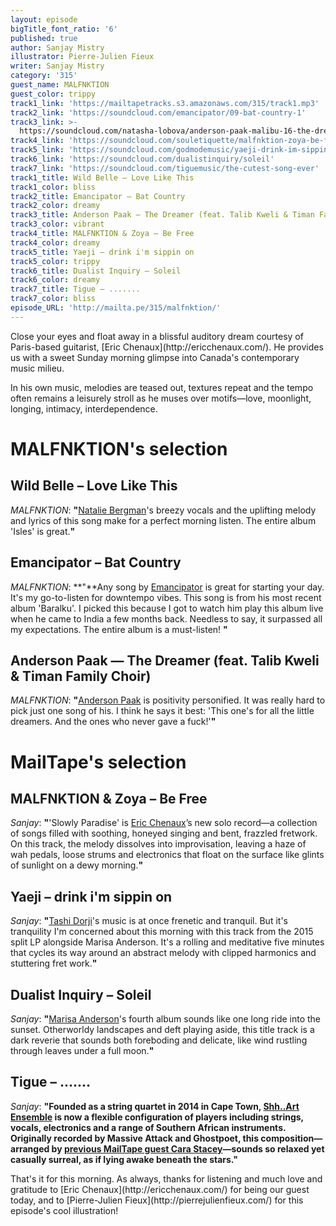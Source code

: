 ```yaml
---
layout: episode
bigTitle_font_ratio: '6'
published: true
author: Sanjay Mistry
illustrator: Pierre-Julien Fieux
writer: Sanjay Mistry
category: '315'
guest_name: MALFNKTION
guest_color: trippy
track1_link: 'https://mailtapetracks.s3.amazonaws.com/315/track1.mp3'
track2_link: 'https://soundcloud.com/emancipator/09-bat-country-1'
track3_link: >-
  https://soundcloud.com/natasha-lobova/anderson-paak-malibu-16-the-dreamer-feat-talib-kweli-timan-family-choir
track4_link: 'https://soundcloud.com/souletiquette/malfnktion-zoya-be-free'
track5_link: 'https://soundcloud.com/godmodemusic/yaeji-drink-im-sippin-on-godmode'
track6_link: 'https://soundcloud.com/dualistinquiry/soleil'
track7_link: 'https://soundcloud.com/tiguemusic/the-cutest-song-ever'
track1_title: Wild Belle – Love Like This
track1_color: bliss
track2_title: Emancipator – Bat Country
track2_color: dreamy
track3_title: Anderson Paak — The Dreamer (feat. Talib Kweli & Timan Family Choir)
track3_color: vibrant
track4_title: MALFNKTION & Zoya – Be Free
track4_color: dreamy
track5_title: Yaeji – drink i'm sippin on
track5_color: trippy
track6_title: Dualist Inquiry – Soleil
track6_color: dreamy
track7_title: Tigue – .......
track7_color: bliss
episode_URL: 'http://mailta.pe/315/malfnktion/'
---
```

<p id="introduction">Close your eyes and float away in a blissful auditory dream courtesy of Paris-based guitarist, [Eric Chenaux](http://ericchenaux.com/). He provides us with a sweet Sunday morning glimpse into Canada's contemporary music milieu.</p>
<p>In his own music, melodies are teased out, textures repeat and the tempo often remains a leisurely stroll as he muses over motifs—love, moonlight, longing, intimacy, interdependence.</p>


# MALFNKTION's selection


## Wild Belle – Love Like This
_MALFNKTION_: **"**[Natalie Bergman](http://www.wildbelle.com/dreamland)'s breezy vocals and the uplifting melody and lyrics of this song make for a perfect morning listen. The entire album 'Isles' is great.**"**

## Emancipator – Bat Country
_MALFNKTION_: **"**Any song by [Emancipator](http://emancipatormusic.com/) is great for starting your day. It's my go-to-listen for downtempo vibes. This song is from his most recent album 'Baralku'. I picked this because I got to watch him play this album live when he came to India a few months back. Needless to say, it surpassed all my expectations. The entire album is a must-listen! **"**

## Anderson Paak — The Dreamer (feat. Talib Kweli & Timan Family Choir)
_MALFNKTION_: **"**[Anderson Paak](http://www.andersonpaak.com/) is positivity personified. It was really hard to pick just one song of his. I think he says it best: 'This one's for all the little dreamers. And the ones who never gave a fuck!'**"**


# MailTape's selection

## MALFNKTION & Zoya – Be Free
_Sanjay_: **"**'Slowly Paradise' is [Eric Chenaux](http://ericchenaux.com/)’s new solo record—a collection of songs filled with soothing, honeyed singing and bent, frazzled fretwork. On this track, the melody dissolves into improvisation, leaving a haze of wah pedals, loose strums and electronics that float on the surface like glints of sunlight on a dewy morning.**"**

## Yaeji – drink i'm sippin on
_Sanjay_: **"**[Tashi Dorji](https://tashidorji.com/)'s music is at once frenetic and tranquil. But it's tranquility I'm concerned about this morning with this track from the 2015 split LP alongside Marisa Anderson. It's a rolling and meditative five minutes that cycles its way around an abstract melody with clipped harmonics and stuttering fret work.**"**

##  Dualist Inquiry – Soleil
_Sanjay_: **"**[Marisa Anderson](https://marisaandersonmusic.com/)'s fourth album sounds like one long ride into the sunset. Otherworldy landscapes and deft playing aside, this title track is a dark reverie that sounds both foreboding and delicate, like wind rustling through leaves under a full moon.**"**

## Tigue – .......
_Sanjay_: **"**Founded as a string quartet in 2014 in Cape Town, [Shh..Art Ensemble](http://shhart.com/) is now a flexible configuration of players including strings, vocals, electronics and a range of Southern African instruments. Originally recorded by Massive Attack and Ghostpoet, this composition—arranged by [previous MailTape guest Cara Stacey](https://www.mailta.pe/247/cara-stacey/)—sounds so relaxed yet casually surreal, as if lying awake beneath the stars.**"**

<p id="outroduction">That's it for this morning. As always, thanks for listening and much love and gratitude to [Eric Chenaux](http://ericchenaux.com/) for being our guest today, and to [Pierre-Julien Fieux](http://pierrejulienfieux.com/) for this episode's cool illustration!</p>
